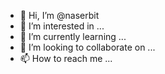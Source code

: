 - 👋 Hi, I’m @naserbit
- 👀 I’m interested in ...
- 🌱 I’m currently learning ...
- 💞️ I’m looking to collaborate on ...
- 📫 How to reach me ...

<!---
naserbit/naserbit is a ✨ special ✨ repository because its `README.md` (this file) appears on your GitHub profile.
You can click the Preview link to take a look at your changes.
--->

